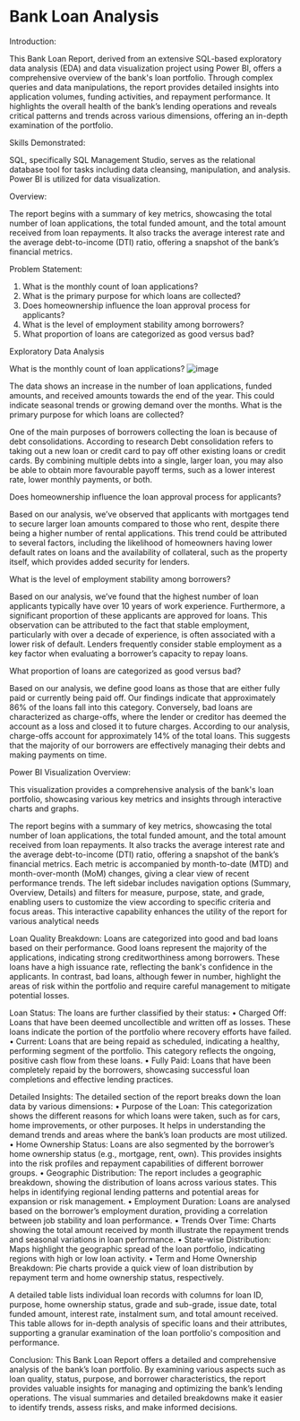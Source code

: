 # Bank Loan Analysis

Introduction:

This Bank Loan Report, derived from an extensive SQL-based exploratory data analysis (EDA) and data visualization project using Power BI, offers a comprehensive overview of the bank's loan portfolio. Through complex queries and data manipulations, the report provides detailed insights into application volumes, funding activities, and repayment performance. It highlights the overall health of the bank’s lending operations and reveals critical patterns and trends across various dimensions, offering an in-depth examination of the portfolio.

Skills Demonstrated:

SQL, specifically SQL Management Studio, serves as the relational database tool for tasks including data cleansing, manipulation, and analysis. 
Power BI is utilized for data visualization.

Overview:

The report begins with a summary of key metrics, showcasing the total number of loan applications, the total funded amount, and the total amount received from loan repayments. It also tracks the average interest rate and the average debt-to-income (DTI) ratio, offering a snapshot of the bank’s financial metrics.

Problem Statement:

1.	What is the monthly count of loan applications? 
2.	What is the primary purpose for which loans are collected?
3.	Does homeownership influence the loan approval process for applicants?
4.	What is the level of employment stability among borrowers?
5.	What proportion of loans are categorized as good versus bad?

Exploratory Data Analysis

What is the monthly count of loan applications? 
![image](https://github.com/Bafnakb/Bank-Loan-Analysis/assets/106813409/373fa5fd-b98d-4d17-8c6b-7cf1a3cbc46b)

 
The data shows an increase in the number of loan applications, funded amounts, and received amounts towards the end of the year. This could indicate seasonal trends or growing demand over the months.
What is the primary purpose for which loans are collected?

 

One of the main purposes of borrowers collecting the loan is because of debt consolidations. According to research Debt consolidation refers to taking out a new loan or credit card to pay off other existing loans or credit cards. By combining multiple debts into a single, larger loan, you may also be able to obtain more favourable payoff terms, such as a lower interest rate, lower monthly payments, or both.

Does homeownership influence the loan approval process for applicants?

 

Based on our analysis, we’ve observed that applicants with mortgages tend to secure larger loan amounts compared to those who rent, despite there being a higher number of rental applications. This trend could be attributed to several factors, including the likelihood of homeowners having lower default rates on loans and the availability of collateral, such as the property itself, which provides added security for lenders.


What is the level of employment stability among borrowers?

 

Based on our analysis, we’ve found that the highest number of loan applicants typically have over 10 years of work experience. Furthermore, a significant proportion of these applicants are approved for loans. This observation can be attributed to the fact that stable employment, particularly with over a decade of experience, is often associated with a lower risk of default. Lenders frequently consider stable employment as a key factor when evaluating a borrower’s capacity to repay loans.


What proportion of loans are categorized as good versus bad?

 
Based on our analysis, we define good loans as those that are either fully paid or currently being paid off. Our findings indicate that approximately 86% of the loans fall into this category. Conversely, bad loans are characterized as charge-offs, where the lender or creditor has deemed the account as a loss and closed it to future charges. According to our analysis, charge-offs account for approximately 14% of the total loans. This suggests that the majority of our borrowers are effectively managing their debts and making payments on time.

Power BI Visualization Overview:

This visualization provides a comprehensive analysis of the bank's loan portfolio, showcasing various key metrics and insights through interactive charts and graphs.

 

The report begins with a summary of key metrics, showcasing the total number of loan applications, the total funded amount, and the total amount received from loan repayments. It also tracks the average interest rate and the average debt-to-income (DTI) ratio, offering a snapshot of the bank’s financial metrics. Each metric is accompanied by month-to-date (MTD) and month-over-month (MoM) changes, giving a clear view of recent performance trends. The left sidebar includes navigation options (Summary, Overview, Details) and filters for measure, purpose, state, and grade, enabling users to customize the view according to specific criteria and focus areas. This interactive capability enhances the utility of the report for various analytical needs

Loan Quality Breakdown:
Loans are categorized into good and bad loans based on their performance. Good loans represent the majority of the applications, indicating strong creditworthiness among borrowers. These loans have a high issuance rate, reflecting the bank's confidence in the applicants. In contrast, bad loans, although fewer in number, highlight the areas of risk within the portfolio and require careful management to mitigate potential losses.

Loan Status:
The loans are further classified by their status:
•	Charged Off: Loans that have been deemed uncollectible and written off as losses. These loans indicate the portion of the portfolio where recovery efforts have failed.
•	Current: Loans that are being repaid as scheduled, indicating a healthy, performing segment of the portfolio. This category reflects the ongoing, positive cash flow from these loans.
•	Fully Paid: Loans that have been completely repaid by the borrowers, showcasing successful loan completions and effective lending practices.



 

Detailed Insights:
The detailed section of the report breaks down the loan data by various dimensions:
•	Purpose of the Loan: This categorization shows the different reasons for which loans were taken, such as for cars, home improvements, or other purposes. It helps in understanding the demand trends and areas where the bank’s loan products are most utilized.
•	Home Ownership Status: Loans are also segmented by the borrower’s home ownership status (e.g., mortgage, rent, own). This provides insights into the risk profiles and repayment capabilities of different borrower groups.
•	Geographic Distribution: The report includes a geographic breakdown, showing the distribution of loans across various states. This helps in identifying regional lending patterns and potential areas for expansion or risk management.
•	Employment Duration: Loans are analysed based on the borrower’s employment duration, providing a correlation between job stability and loan performance.
•	Trends Over Time: Charts showing the total amount received by month illustrate the repayment trends and seasonal variations in loan performance.
•	State-wise Distribution: Maps highlight the geographic spread of the loan portfolio, indicating regions with high or low loan activity.
•	Term and Home Ownership Breakdown: Pie charts provide a quick view of loan distribution by repayment term and home ownership status, respectively.

 

A detailed table lists individual loan records with columns for loan ID, purpose, home ownership status, grade and sub-grade, issue date, total funded amount, interest rate, instalment sum, and total amount received. This table allows for in-depth analysis of specific loans and their attributes, supporting a granular examination of the loan portfolio's composition and performance.

Conclusion:
This Bank Loan Report offers a detailed and comprehensive analysis of the bank’s loan portfolio. By examining various aspects such as loan quality, status, purpose, and borrower characteristics, the report provides valuable insights for managing and optimizing the bank’s lending operations. The visual summaries and detailed breakdowns make it easier to identify trends, assess risks, and make informed decisions.





